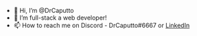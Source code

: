 - 👋 Hi, I’m @DrCaputto
- 👀 I’m full-stack a web developer!
- 📫 How to reach me on Discord - DrCaputto#6667 or [LinkedIn](https://www.linkedin.com/in/branko-popovic) 

<!---
DrCaputto/DrCaputto is a ✨ special ✨ repository because its `README.md` (this file) appears on your GitHub profile.
You can click the Preview link to take a look at your changes.
--->
